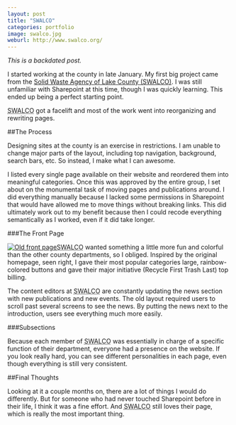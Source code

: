 ```yaml
---
layout: post
title: "SWALCO"
categories: portfolio
image: swalco.jpg
weburl: http://www.swalco.org/
---
```


_This is a backdated post._

I started working at the county in late January.  My first big project came from the [Solid Waste Agency of Lake County (SWALCO)](http://www.swalco.org/). I was still unfamiliar with Sharepoint at this time, though I was quickly learning.  This ended up being a perfect starting point.

<abbr title="Solid Waste Agency of Lake County">SWALCO</abbr> got a facelift and most of the work went into reorganizing and rewriting pages.

##The Process

Designing sites at the county is an exercise in restrictions.  I am unable to change major parts of the layout, including top navigation, background, search bars, etc.  So instead, I make what I can awesome.

I listed every single page available on their website and reordered them into meaningful categories.  Once this was approved by the entire group, I set about on the monumental task of moving pages and publications around.  I did everything manually because I lacked some permissions in Sharepoint that would have allowed me to move things without breaking links.  This did ultimately work out to my benefit because then I could recode everything semantically as I worked, even if it did take longer.

###The Front Page

<a href="{{ base.url }}/images/swalco_old.jpg"><img src="{{ base.url }}/images/swalco_old.jpg" class="right half" alt="Old front page" /></a><abbr title="Solid Waste Agency of Lake County">SWALCO</abbr> wanted something a little more fun and colorful than the other county departments, so I obliged.  Inspired by the original homepage, seen right, I gave their most popular categories large, rainbow-colored buttons and gave their major initiative (Recycle First Trash Last) top billing.

The content editors at <abbr title="Solid Waste Agency of Lake County">SWALCO</abbr> are constantly updating the news section with new publications and new events.  The old layout required users to scroll past several screens to see the news.  By putting the news next to the introduction, users see everything much more easily.

###Subsections

Because each member of <abbr title="Solid Waste Agency of Lake County">SWALCO</abbr> was essentially in charge of a specific function of their department, everyone had a presence on the website.  If you look really hard, you can see different personalities in each page, even though everything is still very consistent.

##Final Thoughts

Looking at it a couple months on, there are a lot of things I would do differently.  But for someone who had never touched Sharepoint before in their life, I think it was a fine effort.  And <abbr title="Solid Waste Agency of Lake County">SWALCO</abbr> still loves their page, which is really the most important thing.